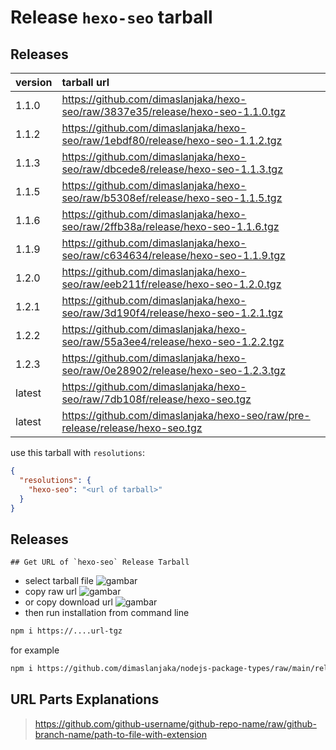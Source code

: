 # Release `hexo-seo` tarball
## Releases
| version | tarball url |
| :--- | :--- |
| 1.1.0 | https://github.com/dimaslanjaka/hexo-seo/raw/3837e35/release/hexo-seo-1.1.0.tgz |
| 1.1.2 | https://github.com/dimaslanjaka/hexo-seo/raw/1ebdf80/release/hexo-seo-1.1.2.tgz |
| 1.1.3 | https://github.com/dimaslanjaka/hexo-seo/raw/dbcede8/release/hexo-seo-1.1.3.tgz |
| 1.1.5 | https://github.com/dimaslanjaka/hexo-seo/raw/b5308ef/release/hexo-seo-1.1.5.tgz |
| 1.1.6 | https://github.com/dimaslanjaka/hexo-seo/raw/2ffb38a/release/hexo-seo-1.1.6.tgz |
| 1.1.9 | https://github.com/dimaslanjaka/hexo-seo/raw/c634634/release/hexo-seo-1.1.9.tgz |
| 1.2.0 | https://github.com/dimaslanjaka/hexo-seo/raw/eeb211f/release/hexo-seo-1.2.0.tgz |
| 1.2.1 | https://github.com/dimaslanjaka/hexo-seo/raw/3d190f4/release/hexo-seo-1.2.1.tgz |
| 1.2.2 | https://github.com/dimaslanjaka/hexo-seo/raw/55a3ee4/release/hexo-seo-1.2.2.tgz |
| 1.2.3 | https://github.com/dimaslanjaka/hexo-seo/raw/0e28902/release/hexo-seo-1.2.3.tgz |
| latest | https://github.com/dimaslanjaka/hexo-seo/raw/7db108f/release/hexo-seo.tgz |
| latest | https://github.com/dimaslanjaka/hexo-seo/raw/pre-release/release/hexo-seo.tgz |

use this tarball with `resolutions`:
```json
{
  "resolutions": {
    "hexo-seo": "<url of tarball>"
  }
}
```

## Releases

    ## Get URL of `hexo-seo` Release Tarball
- select tarball file
![gambar](https://user-images.githubusercontent.com/12471057/203216375-8af4b5d9-00c2-40fb-8d3d-d220beaabd46.png)
- copy raw url
![gambar](https://user-images.githubusercontent.com/12471057/203216508-7590cbb9-a1ce-47d6-96ca-8d82149f0762.png)
- or copy download url
![gambar](https://user-images.githubusercontent.com/12471057/203216541-3807d2c3-5213-49f3-b93d-c626dbae3b2e.png)
- then run installation from command line
```bash
npm i https://....url-tgz
```
for example
```bash
npm i https://github.com/dimaslanjaka/nodejs-package-types/raw/main/release/nodejs-package-types.tgz
```

## URL Parts Explanations
> https://github.com/github-username/github-repo-name/raw/github-branch-name/path-to-file-with-extension
